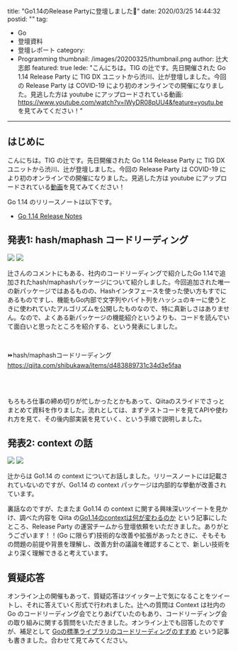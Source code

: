 title: "Go1.14のRelease Partyに登壇しました🎉"
date: 2020/03/25 14:44:32
postid: ""
tag:
  - Go
  - 登壇資料
  - 登壇レポート
category:
  - Programming
thumbnail: /images/20200325/thumbnail.png
author: 辻大志郎
featured: true
lede: "こんにちは。TIG の辻です。先日開催された Go 1.14 Release Party に TIG DX ユニットから渋川、辻が登壇しました。今回の Release Party は COVID-19 により初のオンラインでの開催になりました。見逃した方は youtube にアップロードされている動画: https://www.youtube.com/watch?v=IWyDR08pUU4&feature=youtu.be を見てみてください！"
---

## はじめに

こんにちは。TIG の辻です。先日開催された Go 1.14 Release Party に TIG DX ユニットから渋川、辻が登壇しました。今回の Release Party は COVID-19 により初のオンラインでの開催になりました。見逃した方は youtube にアップロードされている[動画](https://www.youtube.com/watch?v=IWyDR08pUU4&feature=youtu.be)を見てみてください！

Go 1.14 のリリースノートは以下です。

- [Go 1.14 Release Notes](https://golang.org/doc/go1.14)

## 発表1: hash/maphash コードリーディング

<img src="/images/20200325/3.png" class="img-middle-size" loading="lazy">

<img src="/images/20200325/4.png" class="img-middle-size" loading="lazy">


辻さんのコメントにもある、社内のコードリーディングで紹介したGo 1.14で追加されたhash/maphashパッケージについて紹介しました。今回追加された唯一の新パッケージではあるものの、Hashインタフェースを使った使い方もすでにあるものですし、機能もGo内部で文字列やバイト列をハッシュのキーに使うときに使われていたアルゴリズムを公開したものなので、特に真新しさはありません。なので、よくある新パッケージの機能紹介というよりも、コードを読んでいて面白いと思ったところを紹介する、という発表にしました。

<br>

⏩hash/maphashコードリーディング
https://qiita.com/shibukawa/items/d483889731c34d3e5faa

<br>
<br>


もろもろ仕事の締め切りが忙しかったとかもあって、Qiitaのスライドでさっとまとめて資料を作りました。流れとしては、まずテストコードを見てAPIや使われ方を見て、その後内部実装を見ていく、という手順で説明しました。


## 発表2: context の話

<img src="/images/20200325/1.png" class="img-middle-size" loading="lazy">

<img src="/images/20200325/2.png" class="img-middle-size" loading="lazy">


辻からは Go1.14 の context についてお話しました。リリースノートには記載されていないのですが、Go1.14 の context パッケージは内部的な挙動が改善されています。

<script async class="speakerdeck-embed" data-id="25137172b466435089aaa8554307a9a0" data-ratio="1.77777777777778" src="//speakerdeck.com/assets/embed.js"></script>

裏話なのですが、たまたま Go1.14 の context に関する興味深いツイートを見かけ、調べた内容を Qiita の[Go1.14のcontextは何が変わるのか](https://qiita.com/tutuz/items/963a6118cec63a4cd2f3) という記事にしたところ、Release Party の運営チームから登壇依頼をいただきました。ありがとうございます！！(Go に限らず)技術的な改善や拡張があったときに、そもそもの問題の前提や背景を理解し、改善方針の議論を確認することで、新しい技術をより深く理解できると考えています。

## 質疑応答

オンライン上の開催もあって、質疑応答はツイッター上で気になることをツイートし、それに答えていく形式で行われました。辻への質問は Context は社内の Go のコードリーディング会でとりあげていたのもあり、コードリーディング会の取り組みに関する質問をいただきました。オンライン上でも回答したのですが、補足として [Goの標準ライブラリのコードリーディングのすすめ](/articles/20200310/) という記事も書きました。合わせて見てみてください。
